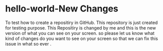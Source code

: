 # hello-world-New Changes
To test how to create a repositiry in GitHub.
This repository is just created for testing purpose.
This Repositiry is changed by me and this is the new version of what you can see on your screen. so please let us know what kind of changes do you want to see on your screen so that we can fix this issue in what so ever .
